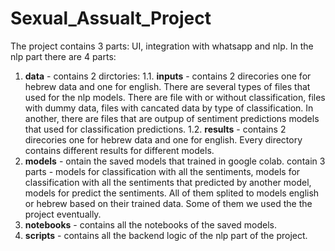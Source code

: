 # Sexual_Assualt_Project
The project contains 3 parts: UI, integration with whatsapp and nlp.
In the nlp part there are 4 parts:
1. **data** - contains 2 dirctories:
   1.1. **inputs** - contains 2 direcories one for hebrew data and one for english. There are several types of files that used for the nlp models. There are file with or without classification, files with dummy data, 
       files with cancated data by type of classification. In another, there are files that are outpup of sentiment predictions models that used for classification predictions.
   1.2. **results** - contains 2 direcories one for hebrew data and one for english. Every directory contains different results for different models.
2. **models** - ontain the saved models that trained in google colab. contain 3 parts - models for classification with all the sentiments, models for classification with all the sentiments that predicted by another model, models for predict the sentiments. All of them splited to models english or hebrew based on their trained data. Some of them we used the the project eventually. 
3. **notebooks** - contains all the notebooks of the saved models.
4. **scripts** - contains all the backend logic of the nlp part of the project.
